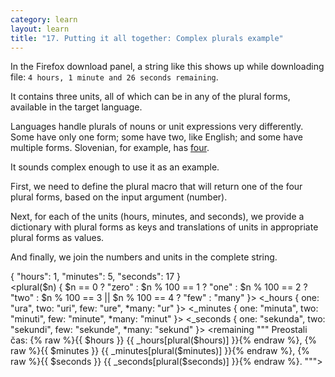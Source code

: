 ```yaml
---
category: learn
layout: learn
title: "17. Putting it all together: Complex plurals example"
---
```


<section class="clearfix">
  <div class="left">
    <p>In the Firefox download panel, a string like this shows up while downloading file: <code>4 hours, 1 minute and 26 seconds remaining</code>.</p>
    <p>It contains three units, all of which can be in any of the plural forms, available in the target language.</p>
    <p>Languages handle plurals of nouns or unit expressions very differently. Some have only one form; some have two, like English; and some have multiple forms. Slovenian, for example, has <a href="http://www.unicode.org/cldr/charts/latest/supplemental/language_plural_rules.html#sl">four</a>.</p>
    <p>It sounds complex enough to use it as an example.</p>
    <p>First, we need to define the plural macro that will return one of the four plural forms, based on the input argument (number).</p>
    <p>Next, for each of the units (hours, minutes, and seconds), we provide a dictionary with plural forms as keys and translations of units in appropriate plural forms as values.</p>
    <p>And finally, we join the numbers and units in the complete string.</p>
  </div>
  <div class="right">
    <div class="editor dataEditor height10"
          id="dataEditor1"
          data-source="sourceEditor1"
          data-ctxdata="dataEditor1"
          data-output="output1"
        >{
  "hours": 1,
  "minutes": 5,
  "seconds": 17
}
    </div>
    <div class="editor sourceEditor height52"
      id="sourceEditor1"
      data-source="sourceEditor1"
      data-ctxdata="dataEditor1"
      data-output="output1"
    >&lt;plural($n) {
  $n == 0 ? "zero" : 
  $n % 100 == 1 ? "one" : 
  $n % 100 == 2 ? "two" : 
  $n % 100 == 3 || $n % 100 == 4 ? "few" : 
  "many" 
}&gt;
&lt;_hours {
  one: "ura",
  two: "uri",
  few: "ure",
  *many: "ur"
}&gt;
&lt;_minutes {
  one: "minuta",
  two: "minuti",
  few: "minute",
  *many: "minut"
}&gt;
&lt;_seconds {
  one: "sekunda",
  two: "sekundi",
  few: "sekunde",
  *many: "sekund"
}&gt;
&lt;remaining """
  Preostali čas: {% raw %}{{ $hours }} {{ _hours[plural($hours)] }}{% endraw %},
  {% raw %}{{ $minutes }} {{ _minutes[plural($minutes)] }}{% endraw %}, 
  {% raw %}{{ $seconds }} {{ _seconds[plural($seconds)] }}{% endraw %}.
"""&gt;
    </div>
    <dl id="output1">
    </dl>
  </div>
</section>
